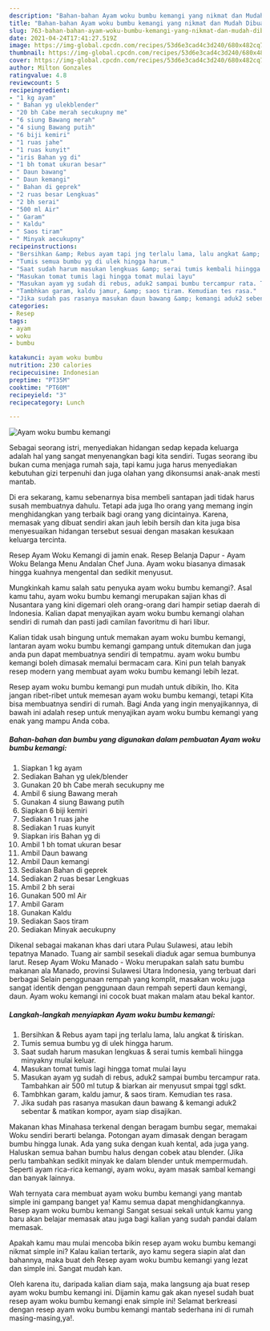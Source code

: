 ```yaml
---
description: "Bahan-bahan Ayam woku bumbu kemangi yang nikmat dan Mudah Dibuat"
title: "Bahan-bahan Ayam woku bumbu kemangi yang nikmat dan Mudah Dibuat"
slug: 763-bahan-bahan-ayam-woku-bumbu-kemangi-yang-nikmat-dan-mudah-dibuat
date: 2021-04-24T17:41:27.519Z
image: https://img-global.cpcdn.com/recipes/53d6e3cad4c3d240/680x482cq70/ayam-woku-bumbu-kemangi-foto-resep-utama.jpg
thumbnail: https://img-global.cpcdn.com/recipes/53d6e3cad4c3d240/680x482cq70/ayam-woku-bumbu-kemangi-foto-resep-utama.jpg
cover: https://img-global.cpcdn.com/recipes/53d6e3cad4c3d240/680x482cq70/ayam-woku-bumbu-kemangi-foto-resep-utama.jpg
author: Milton Gonzales
ratingvalue: 4.8
reviewcount: 5
recipeingredient:
- "1 kg ayam"
- " Bahan yg ulekblender"
- "20 bh Cabe merah secukupny me"
- "6 siung Bawang merah"
- "4 siung Bawang putih"
- "6 biji kemiri"
- "1 ruas jahe"
- "1 ruas kunyit"
- "iris Bahan yg di"
- "1 bh tomat ukuran besar"
- " Daun bawang"
- " Daun kemangi"
- " Bahan di geprek"
- "2 ruas besar Lengkuas"
- "2 bh serai"
- "500 ml Air"
- " Garam"
- " Kaldu"
- " Saos tiram"
- " Minyak aecukupny"
recipeinstructions:
- "Bersihkan &amp; Rebus ayam tapi jng terlalu lama, lalu angkat &amp; tiriskan."
- "Tumis semua bumbu yg di ulek hingga harum."
- "Saat sudah harum masukan lengkuas &amp; serai tumis kembali hiingga minyakny mulai keluar."
- "Masukan tomat tumis lagi hingga tomat mulai layu"
- "Masukan ayam yg sudah di rebus, aduk2 sampai bumbu tercampur rata. Tambahkan air 500 ml tutup &amp; biarkan air menyusut smpai tggl sdkt."
- "Tambhkan garam, kaldu jamur, &amp; saos tiram. Kemudian tes rasa."
- "Jika sudah pas rasanya masukan daun bawang &amp; kemangi aduk2 sebentar &amp; matikan kompor, ayam siap disajikan."
categories:
- Resep
tags:
- ayam
- woku
- bumbu

katakunci: ayam woku bumbu 
nutrition: 230 calories
recipecuisine: Indonesian
preptime: "PT35M"
cooktime: "PT60M"
recipeyield: "3"
recipecategory: Lunch

---
```



![Ayam woku bumbu kemangi](https://img-global.cpcdn.com/recipes/53d6e3cad4c3d240/680x482cq70/ayam-woku-bumbu-kemangi-foto-resep-utama.jpg)

Sebagai seorang istri, menyediakan hidangan sedap kepada keluarga adalah hal yang sangat menyenangkan bagi kita sendiri. Tugas seorang ibu bukan cuma menjaga rumah saja, tapi kamu juga harus menyediakan kebutuhan gizi terpenuhi dan juga olahan yang dikonsumsi anak-anak mesti mantab.

Di era  sekarang, kamu sebenarnya bisa membeli santapan jadi tidak harus susah membuatnya dahulu. Tetapi ada juga lho orang yang memang ingin menghidangkan yang terbaik bagi orang yang dicintainya. Karena, memasak yang dibuat sendiri akan jauh lebih bersih dan kita juga bisa menyesuaikan hidangan tersebut sesuai dengan masakan kesukaan keluarga tercinta. 

Resep Ayam Woku Kemangi di jamin enak. Resep Belanja Dapur - Ayam Woku Belanga Menu Andalan Chef Juna. Ayam woku biasanya dimasak hingga kuahnya mengental dan sedikit menyusut.

Mungkinkah kamu salah satu penyuka ayam woku bumbu kemangi?. Asal kamu tahu, ayam woku bumbu kemangi merupakan sajian khas di Nusantara yang kini digemari oleh orang-orang dari hampir setiap daerah di Indonesia. Kalian dapat menyajikan ayam woku bumbu kemangi olahan sendiri di rumah dan pasti jadi camilan favoritmu di hari libur.

Kalian tidak usah bingung untuk memakan ayam woku bumbu kemangi, lantaran ayam woku bumbu kemangi gampang untuk ditemukan dan juga anda pun dapat membuatnya sendiri di tempatmu. ayam woku bumbu kemangi boleh dimasak memalui bermacam cara. Kini pun telah banyak resep modern yang membuat ayam woku bumbu kemangi lebih lezat.

Resep ayam woku bumbu kemangi pun mudah untuk dibikin, lho. Kita jangan ribet-ribet untuk memesan ayam woku bumbu kemangi, tetapi Kita bisa membuatnya sendiri di rumah. Bagi Anda yang ingin menyajikannya, di bawah ini adalah resep untuk menyajikan ayam woku bumbu kemangi yang enak yang mampu Anda coba.

<!--inarticleads1-->

##### Bahan-bahan dan bumbu yang digunakan dalam pembuatan Ayam woku bumbu kemangi:

1. Siapkan 1 kg ayam
1. Sediakan  Bahan yg ulek/blender
1. Gunakan 20 bh Cabe merah secukupny me
1. Ambil 6 siung Bawang merah
1. Gunakan 4 siung Bawang putih
1. Siapkan 6 biji kemiri
1. Sediakan 1 ruas jahe
1. Sediakan 1 ruas kunyit
1. Siapkan iris Bahan yg di
1. Ambil 1 bh tomat ukuran besar
1. Ambil  Daun bawang
1. Ambil  Daun kemangi
1. Sediakan  Bahan di geprek
1. Sediakan 2 ruas besar Lengkuas
1. Ambil 2 bh serai
1. Gunakan 500 ml Air
1. Ambil  Garam
1. Gunakan  Kaldu
1. Sediakan  Saos tiram
1. Sediakan  Minyak aecukupny


Dikenal sebagai makanan khas dari utara Pulau Sulawesi, atau lebih tepatnya Manado. Tuang air sambil sesekali diaduk agar semua bumbunya larut. Resep Ayam Woku Manado - Woku merupakan salah satu bumbu makanan ala Manado, provinsi Sulawesi Utara Indonesia, yang terbuat dari berbagai Selain penggunaan rempah yang komplit, masakan woku juga sangat identik dengan penggunaan daun rempah seperti daun kemangi, daun. Ayam woku kemangi ini cocok buat makan malam atau bekal kantor. 

<!--inarticleads2-->

##### Langkah-langkah menyiapkan Ayam woku bumbu kemangi:

1. Bersihkan &amp; Rebus ayam tapi jng terlalu lama, lalu angkat &amp; tiriskan.
1. Tumis semua bumbu yg di ulek hingga harum.
1. Saat sudah harum masukan lengkuas &amp; serai tumis kembali hiingga minyakny mulai keluar.
1. Masukan tomat tumis lagi hingga tomat mulai layu
1. Masukan ayam yg sudah di rebus, aduk2 sampai bumbu tercampur rata. Tambahkan air 500 ml tutup &amp; biarkan air menyusut smpai tggl sdkt.
1. Tambhkan garam, kaldu jamur, &amp; saos tiram. Kemudian tes rasa.
1. Jika sudah pas rasanya masukan daun bawang &amp; kemangi aduk2 sebentar &amp; matikan kompor, ayam siap disajikan.


Makanan khas Minahasa terkenal dengan beragam bumbu segar, memakai Woku sendiri berarti belanga. Potongan ayam dimasak dengan beragam bumbu hingga lunak. Ada yang suka dengan kuah kental, ada juga yang. Haluskan semua bahan bumbu halus dengan cobek atau blender. (Jika perlu tambahkan sedikit minyak ke dalam blender untuk mempermudah. Seperti ayam rica-rica kemangi, ayam woku, ayam masak sambal kemangi dan banyak lainnya. 

Wah ternyata cara membuat ayam woku bumbu kemangi yang mantab simple ini gampang banget ya! Kamu semua dapat menghidangkannya. Resep ayam woku bumbu kemangi Sangat sesuai sekali untuk kamu yang baru akan belajar memasak atau juga bagi kalian yang sudah pandai dalam memasak.

Apakah kamu mau mulai mencoba bikin resep ayam woku bumbu kemangi nikmat simple ini? Kalau kalian tertarik, ayo kamu segera siapin alat dan bahannya, maka buat deh Resep ayam woku bumbu kemangi yang lezat dan simple ini. Sangat mudah kan. 

Oleh karena itu, daripada kalian diam saja, maka langsung aja buat resep ayam woku bumbu kemangi ini. Dijamin kamu gak akan nyesel sudah buat resep ayam woku bumbu kemangi enak simple ini! Selamat berkreasi dengan resep ayam woku bumbu kemangi mantab sederhana ini di rumah masing-masing,ya!.

